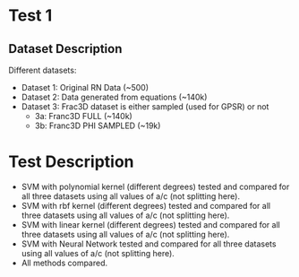 # Test 1

## Dataset Description
Different datasets:
- Dataset 1: Original RN Data (~500)
- Dataset 2: Data generated from equations (~140k)
- Dataset 3: Frac3D dataset is either sampled (used for GPSR) or not
    - 3a: Franc3D FULL (~140k)
    - 3b: Franc3D PHI SAMPLED (~19k)
 
# Test Description
- SVM with polynomial kernel (different degrees) tested and compared for all three datasets using all values of a/c (not splitting here).
- SVM with rbf kernel (different degrees) tested and compared for all three datasets using all values of a/c (not splitting here).
- SVM with linear kernel (different degrees) tested and compared for all three datasets using all values of a/c (not splitting here).
- SVM with Neural Network tested and compared for all three datasets using all values of a/c (not splitting here).
- All methods compared.